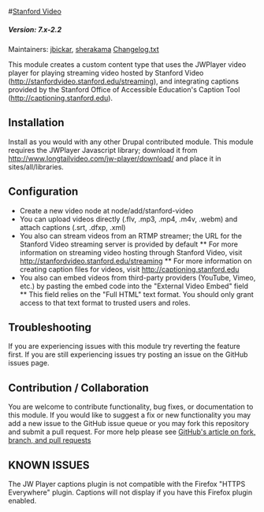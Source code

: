 #[Stanford Video](https://github.com/SU-SWS/stanford_video)
##### Version: 7.x-2.2

Maintainers: [jbickar](https://github.com/jbickar), [sherakama](https://github.com/sherakama)
[Changelog.txt](CHANGELOG.txt)

This module creates a custom content type that uses the JWPlayer video player for playing streaming video hosted by Stanford Video (http://stanfordvideo.stanford.edu/streaming), and integrating captions provided by the Stanford Office of Accessible Education's Caption Tool (http://captioning.stanford.edu).

Installation
---

Install as you would with any other Drupal contributed module. This module requires the JWPlayer Javascript library; download it from http://www.longtailvideo.com/jw-player/download/ and place it in sites/all/libraries.

Configuration
---

* Create a new video node at node/add/stanford-video
* You can upload videos directly (.flv, .mp3, .mp4, .m4v, .webm) and attach captions (.srt, .dfxp, .xml)
* You also can stream videos from an RTMP streamer; the URL for the Stanford Video streaming server is provided by default
** For more information on streaming video hosting through Stanford Video, visit http://stanfordvideo.stanford.edu/streaming
** For more information on creating caption files for videos, visit http://captioning.stanford.edu
* You also can embed videos from third-party providers (YouTube, Vimeo, etc.) by pasting the embed code into the "External Video Embed" field
** This field relies on the "Full HTML" text format. You should only grant access to that text format to trusted users and roles.

Troubleshooting
---

If you are experiencing issues with this module try reverting the feature first. If you are still experiencing issues try posting an issue on the GitHub issues page.

Contribution / Collaboration
---

You are welcome to contribute functionality, bug fixes, or documentation to this module. If you would like to suggest a fix or new functionality you may add a new issue to the GitHub issue queue or you may fork this repository and submit a pull request. For more help please see [GitHub's article on fork, branch, and pull requests](https://help.github.com/articles/using-pull-requests)


KNOWN ISSUES
------------
The JW Player captions plugin is not compatible with the Firefox "HTTPS Everywhere" plugin.
Captions will not display if you have this Firefox plugin enabled.
